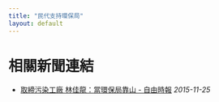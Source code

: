 ```yaml
---
title: "民代支持環保局"
layout: default
---
```



# 相關新聞連結
- [取締污染工廠 林佳龍：當環保局靠山 - 自由時報](http://news.ltn.com.tw/news/politics/breakingnews/1520010)
  *2015-11-25*
